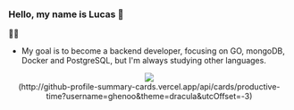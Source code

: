 ### Hello, my name is Lucas 👋

  👨‍💻
- My goal is to become a backend developer, focusing on GO, mongoDB, Docker and PostgreSQL, but I'm always studying other languages.

<div align="center" >
<a href="https://skillicons.dev"   >
  <img src="https://skillicons.dev/icons?i=git,vscode,go,js,ts,react,sass,prisma,bots,nodejs,docker,postman,vercel,mongodb,postgres," />
</a>
  <br />
(http://github-profile-summary-cards.vercel.app/api/cards/productive-time?username=ghenoo&theme=dracula&utcOffset=-3)
  </div>
  
</div>
